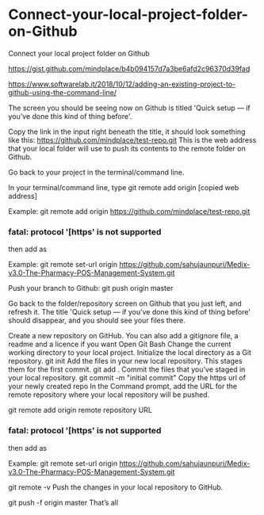 # Connect-your-local-project-folder-on-Github
Connect your local project folder on Github

https://gist.github.com/mindplace/b4b094157d7a3be6afd2c96370d39fad

https://www.softwarelab.it/2018/10/12/adding-an-existing-project-to-github-using-the-command-line/

The screen you should be seeing now on Github is titled 'Quick setup — if you’ve done this kind of thing before'.

Copy the link in the input right beneath the title, it should look something like this: https://github.com/mindplace/test-repo.git This is the web address that your local folder will use to push its contents to the remote folder on Github.

Go back to your project in the terminal/command line.

In your terminal/command line, type git remote add origin [copied web address]

Example: git remote add origin https://github.com/mindplace/test-repo.git

### fatal: protocol '[https' is not supported

then add as 

Example: git remote set-url origin https://github.com/sahujaunpuri/Medix-v3.0-The-Pharmacy-POS-Management-System.git

Push your branch to Github: git push origin master

Go back to the folder/repository screen on Github that you just left, and refresh it. The title 'Quick setup — if you’ve done this kind of thing before' should disappear, and you should see your files there.




Create a new repository on GitHub. You can also add a gitignore file, a readme and a licence if you want
 Open Git Bash
Change the current working directory to your local project.
Initialize the local directory as a Git repository.
git init
Add the files in your new local repository. This stages them for the first commit.
git add .
 Commit the files that you’ve staged in your local repository.
git commit -m "initial commit"
 Copy the https url of your newly created repo
In the Command prompt, add the URL for the remote repository where your local repository will be pushed.

git remote add origin remote repository URL

### fatal: protocol '[https' is not supported

then add as 

Example: git remote set-url origin https://github.com/sahujaunpuri/Medix-v3.0-The-Pharmacy-POS-Management-System.git

git remote -v
 Push the changes in your local repository to GitHub.

git push -f origin master
That’s all
